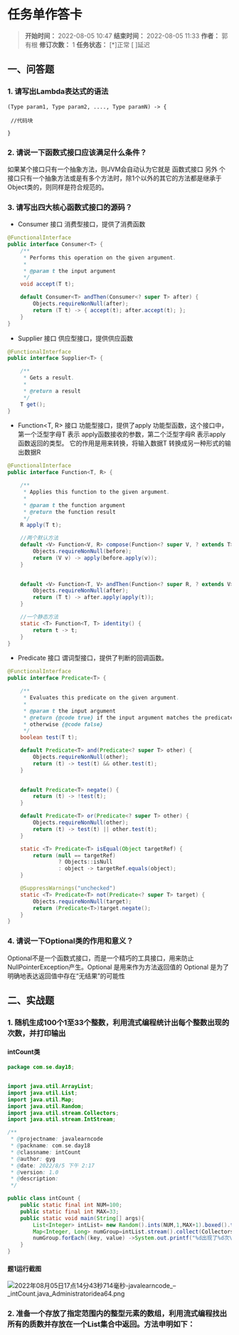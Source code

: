 [//]: # (注释
  Date: 2022-08-05 16:54:31
  LastEditors: gyg
  LastEditTime: 2022-08-05 17:15:26
  FilePath: \note\郭有根-第十九次作业.md
)

# 任务单作答卡

>**开始时间：** 2022-08-05 10:47 **结束时间：** 2022-08-05 11:33
**作者：** 郭有根 **修订次数：** 1 **任务状态：** [*]正常 [ ]延迟

## 一、问答题

### 1. 请写出Lambda表达式的语法

    (Type param1, Type param2, ...., Type paramN) -> {

    ​ //代码块

    }

### 2. 请说一下函数式接口应该满足什么条件？

如果某个接口只有一个抽象方法，则JVM会自动认为它就是 函数式接口
另外 个接口只有一个抽象方法或是有多个方法时，除1个以外的其它的方法都是继承于 Object类的，则同样是符合规范的。

### 3. 请写出四大核心函数式接口的源码？

- Consumer<T> 接口 消费型接口，提供了消费函数

```java
@FunctionalInterface
public interface Consumer<T> {
    /**
     * Performs this operation on the given argument.
     *
     * @param t the input argument
     */
    void accept(T t);

    default Consumer<T> andThen(Consumer<? super T> after) {
        Objects.requireNonNull(after);
        return (T t) -> { accept(t); after.accept(t); };
    }
}
```

-  Supplier<T> 接口 供应型接口，提供供应函数

```java 
@FunctionalInterface
public interface Supplier<T> {

    /**
     * Gets a result.
     *
     * @return a result
     */
    T get();
}
```

- Function<T, R> 接口 功能型接口，提供了apply 功能型函数，这个接口中，第一个泛型字母T 表示 apply函数接收的参数，第二个泛型字母R 表示apply函数返回的类型。 它的作用是用来转换，将输入数据T 转换成另一种形式的输出数据R

```java
@FunctionalInterface
public interface Function<T, R> {

    /**
     * Applies this function to the given argument.
     *
     * @param t the function argument
     * @return the function result
     */
    R apply(T t);

    //两个默认方法
    default <V> Function<V, R> compose(Function<? super V, ? extends T> before) {
        Objects.requireNonNull(before);
        return (V v) -> apply(before.apply(v));
    }

    
    default <V> Function<T, V> andThen(Function<? super R, ? extends V> after) {
        Objects.requireNonNull(after);
        return (T t) -> after.apply(apply(t));
    }

    //一个静态方法
    static <T> Function<T, T> identity() {
        return t -> t;
    }
}
```

- Predicate<T> 接口 谓词型接口，提供了判断的回调函数。

```java
@FunctionalInterface
public interface Predicate<T> {

    /**
     * Evaluates this predicate on the given argument.
     *
     * @param t the input argument
     * @return {@code true} if the input argument matches the predicate,
     * otherwise {@code false}
     */
    boolean test(T t);

    default Predicate<T> and(Predicate<? super T> other) {
        Objects.requireNonNull(other);
        return (t) -> test(t) && other.test(t);
    }

    
    default Predicate<T> negate() {
        return (t) -> !test(t);
    }

    default Predicate<T> or(Predicate<? super T> other) {
        Objects.requireNonNull(other);
        return (t) -> test(t) || other.test(t);
    }

    static <T> Predicate<T> isEqual(Object targetRef) {
        return (null == targetRef)
                ? Objects::isNull
                : object -> targetRef.equals(object);
    }

    @SuppressWarnings("unchecked")
    static <T> Predicate<T> not(Predicate<? super T> target) {
        Objects.requireNonNull(target);
        return (Predicate<T>)target.negate();
    }
}
```

### 4. 请说一下Optional类的作用和意义？

Optional不是一个函数式接口，而是一个精巧的工具接口，用来防止 NullPointerException产生。Optional 是用来作为方法返回值的
Optional 是为了明确地表达返回值中存在“无结果”的可能性

## 二、实战题

### 1. 随机生成100个1至33个整数，利用流式编程统计出每个整数出现的次数，并打印输出

#### intCount类

```java
package com.se.day18;


import java.util.ArrayList;
import java.util.List;
import java.util.Map;
import java.util.Random;
import java.util.stream.Collectors;
import java.util.stream.IntStream;

/**
 * @projectname: javalearncode
 * @packname: com.se.day18
 * @classname: intCount
 * @author: gyg
 * @date: 2022/8/5 下午 2:17
 * @version: 1.0
 * @description:
 */

public class intCount {
    public static final int NUM=100;
    public static final int MAX=33;
    public static void main(String[] args){
        List<Integer> intList= new Random().ints(NUM,1,MAX+1).boxed().toList();
        Map<Integer, Long> numGroup=intList.stream().collect(Collectors.groupingBy(Integer::valueOf,Collectors.counting()));
        numGroup.forEach((key, value) ->System.out.printf("%d出现了%d次\n",key,value));
    }
}
```

#### 题1运行截图

![2022年08月05日17点14分43秒714毫秒-javalearncode_–_intCount.java_Administratoridea64.png](https://s2.loli.net/2022/08/05/cin2SMCKfq8vTHY.png)

### 2. 准备一个存放了指定范围内的整型元素的数组，利用流式编程找出所有的质数并存放在一个List集合中返回。方法申明如下：

#### 

```java

